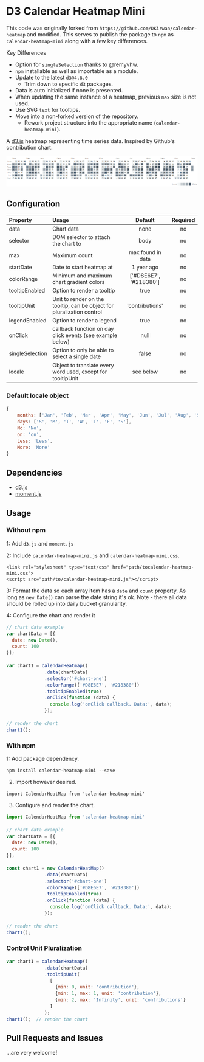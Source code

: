 # D3 Calendar Heatmap Mini

This code was originally forked from `https://github.com/DKirwan/calendar-heatmap` and modified. This
serves to publish the package to `npm` as `calendar-heatmap-mini` along with a few key differences.

Key Differences
* Option for `singleSelection` thanks to @remyvhw.
* `npm` installable as well as importable as a module.
* Update to the latest `d3@4.8.0`
  * Trim down to specific `d3` packages.
* Data is auto initialized if none is presented.
* When updating the same instance of a heatmap, previous `max` size is not used.
* Use SVG `text` for tooltips.
* Move into a non-forked version of the repository.
  * Rework project structure into the appropriate name (`calendar-heatmap-mini`).

A [d3.js](https://d3js.org/) heatmap representing time series data. Inspired by Github's contribution chart.

![Reusable D3.js Calendar Heatmap chart](https://raw.githubusercontent.com/DKirwan/calendar-heatmap/develop/example/thumbnail.png)

## Configuration

|Property        | Usage           | Default  | Required |
|:------------- |:-------------|:-----:|:-----:|
| data | Chart data | none | no |
| selector | DOM selector to attach the chart to | body | no |
| max | Maximum count | max found in data | no |
| startDate | Date to start heatmap at | 1 year ago | no |
| colorRange | Minimum and maximum chart gradient colors | ['#D8E6E7', '#218380'] | no |
| tooltipEnabled | Option to render a tooltip | true | no |
| tooltipUnit | Unit to render on the tooltip, can be object for pluralization control | 'contributions' | no |
| legendEnabled | Option to render a legend | true | no |
| onClick | callback function on day click events (see example below) | null | no |
| singleSelection | Option to only be able to select a single date | false | no |
| locale | Object to translate every word used, except for tooltipUnit | see below | no |

### Default locale object

```javascript
{
    months: ['Jan', 'Feb', 'Mar', 'Apr', 'May', 'Jun', 'Jul', 'Aug', 'Sep', 'Oct', 'Nov', 'Dec'],
    days: ['S', 'M', 'T', 'W', 'T', 'F', 'S'],
    No: 'No',
    on: 'on',
    Less: 'Less',
    More: 'More'
}
```

## Dependencies

* [d3.js](https://d3js.org/)
* [moment.js](http://momentjs.com/)

## Usage

### Without npm
1: Add `d3.js` and `moment.js`

2: Include `calendar-heatmap-mini.js` and `calendar-heatmap-mini.css`.
```
<link rel="stylesheet" type="text/css" href="path/tocalendar-heatmap-mini.css">
<script src="path/to/calendar-heatmap-mini.js"></script>
```

3: Format the data so each array item has a `date` and `count` property.
As long as `new Date()` can parse the date string it's ok. Note - there all data should be rolled up into daily bucket granularity.

4: Configure the chart and render it
```javascript
// chart data example
var chartData = [{
  date: new Date(),
  count: 100
}];

var chart1 = calendarHeatmap()
              .data(chartData)
              .selector('#chart-one')
              .colorRange(['#D8E6E7', '#218380'])
              .tooltipEnabled(true)
              .onClick(function (data) {
                console.log('onClick callback. Data:', data);
              });

// render the chart
chart1();
```

### With npm
1: Add package dependency.
```
npm install calendar-heatmap-mini --save
```

2. Import however desired.
```
import CalendarHeatMap from 'calendar-heatmap-mini'
```

3. Configure and render the chart.
```javascript
import CalendarHeatMap from 'calendar-heatmap-mini'

// chart data example
var chartData = [{
  date: new Date(),
  count: 100
}];

const chart1 = new CalendarHeatMap()
              .data(chartData)
              .selector('#chart-one')
              .colorRange(['#D8E6E7', '#218380'])
              .tooltipEnabled(true)
              .onClick(function (data) {
                console.log('onClick callback. Data:', data);
              });

// render the chart
chart1();
```

### Control Unit Pluralization

```javascript
var chart1 = calendarHeatmap()
              .data(chartData)
              .tooltipUnit(
                [
                  {min: 0, unit: 'contribution'},
                  {min: 1, max: 1, unit: 'contribution'},
                  {min: 2, max: 'Infinity', unit: 'contributions'}
                ]
              );
chart1();  // render the chart
```

## Pull Requests and Issues

...are very welcome!
